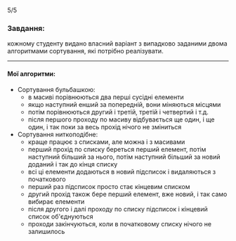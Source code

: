 5/5
### Завдання:
кожному студенту видано власний варіант з випадково заданими двома алгоритмами сортування, які потрібно реалізувати.

---

#### Мої алгоритми:
- Сортування бульбашкою:
  - в масиві порівнюються два перші сусідні елементи
  - якщо наступний енший за попередній, вони міняються місцями
  - потім порівнюються другий і третій, третій і четвертий і т.д.
  - після першого проходу по масиву відбувається ще один, і ще один, і так поки за весь прохід нічого не зміниться
- Сортування ниткоподібне:
  - краще працює з списками, але можна і з масивами
  - перший прохід по списку береться перший елемент, потім наступний більший за нього, потім наступний більший за новий доданий і так до кінця списку
  - всі ці елементи додаються в новий підсписок і видаляються з початкового
  - перший раз підсписок просто стає кінцевим списком
  - другий прохід також бере перший елемент, вже новий, і так само вибирає елементи
  - після другого і далі проходу по списку підсписок і кінцевий список об'єднуються
  - проходи закінчуються, коли в початковому списку нічого не залишилось
